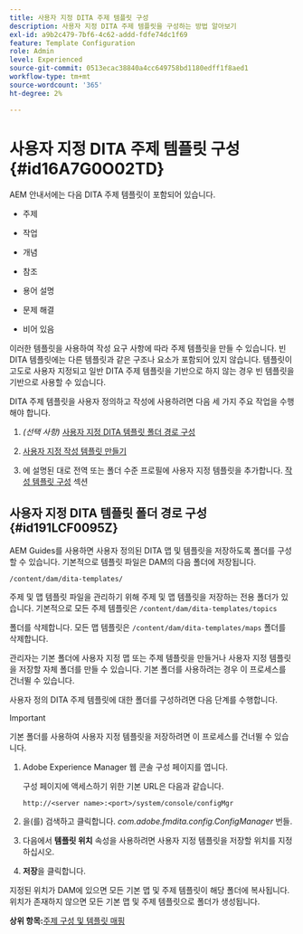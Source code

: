 ```yaml
---
title: 사용자 지정 DITA 주제 템플릿 구성
description: 사용자 지정 DITA 주제 템플릿을 구성하는 방법 알아보기
exl-id: a9b2c479-7bf6-4c62-addd-fdfe74dc1f69
feature: Template Configuration
role: Admin
level: Experienced
source-git-commit: 0513ecac38840a4cc649758bd1180edff1f8aed1
workflow-type: tm+mt
source-wordcount: '365'
ht-degree: 2%

---
```


# 사용자 지정 DITA 주제 템플릿 구성 {#id16A7G0O02TD}

AEM 안내서에는 다음 DITA 주제 템플릿이 포함되어 있습니다.

- 주제

- 작업

- 개념

- 참조

- 용어 설명

- 문제 해결

- 비어 있음


이러한 템플릿을 사용하여 작성 요구 사항에 따라 주제 템플릿을 만들 수 있습니다. 빈 DITA 템플릿에는 다른 템플릿과 같은 구조나 요소가 포함되어 있지 않습니다. 템플릿이 고도로 사용자 지정되고 일반 DITA 주제 템플릿을 기반으로 하지 않는 경우 빈 템플릿을 기반으로 사용할 수 있습니다.

DITA 주제 템플릿을 사용자 정의하고 작성에 사용하려면 다음 세 가지 주요 작업을 수행해야 합니다.

1. *\(선택 사항\)* [사용자 지정 DITA 템플릿 폴더 경로 구성](#id191LCF0095Z)

1. [사용자 지정 작성 템플릿 만들기](conf-folder-level.md#id1917D0EG0HJ)

1. 에 설명된 대로 전역 또는 폴더 수준 프로필에 사용자 지정 템플릿을 추가합니다. [작성 템플릿 구성](conf-folder-level.md#id1889D0IL0Y4) 섹션


## 사용자 지정 DITA 템플릿 폴더 경로 구성 {#id191LCF0095Z}

AEM Guides를 사용하면 사용자 정의된 DITA 맵 및 템플릿을 저장하도록 폴더를 구성할 수 있습니다. 기본적으로 템플릿 파일은 DAM의 다음 폴더에 저장됩니다.

`/content/dam/dita-templates/`

주제 및 맵 템플릿 파일을 관리하기 위해 주제 및 맵 템플릿을 저장하는 전용 폴더가 있습니다. 기본적으로 모든 주제 템플릿은 `/content/dam/dita-templates/topics`

폴더를 삭제합니다. 모든 맵 템플릿은 `/content/dam/dita-templates/maps` 폴더를 삭제합니다.

관리자는 기본 폴더에 사용자 지정 맵 또는 주제 템플릿을 만들거나 사용자 지정 템플릿을 저장할 자체 폴더를 만들 수 있습니다. 기본 폴더를 사용하려는 경우 이 프로세스를 건너뛸 수 있습니다.

사용자 정의 DITA 주제 템플릿에 대한 폴더를 구성하려면 다음 단계를 수행합니다.

>[!IMPORTANT]
>
> 기본 폴더를 사용하여 사용자 지정 템플릿을 저장하려면 이 프로세스를 건너뛸 수 있습니다.

1. Adobe Experience Manager 웹 콘솔 구성 페이지를 엽니다.

   구성 페이지에 액세스하기 위한 기본 URL은 다음과 같습니다.

   ```http
   http://<server name>:<port>/system/console/configMgr
   ```

1. 을(를) 검색하고 클릭합니다. *com.adobe.fmdita.config.ConfigManager* 번들.

1. 다음에서 **템플릿 위치** 속성을 사용하려면 사용자 지정 템플릿을 저장할 위치를 지정하십시오.

1. **저장**&#x200B;을 클릭합니다.


지정된 위치가 DAM에 있으면 모든 기본 맵 및 주제 템플릿이 해당 폴더에 복사됩니다. 위치가 존재하지 않으면 모든 기본 맵 및 주제 템플릿으로 폴더가 생성됩니다.

**상위 항목:**[&#x200B;주제 구성 및 템플릿 매핑](conf-template-tags.md)
